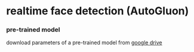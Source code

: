# realtime face detection (AutoGluon)

### pre-trained model
download parameters of a pre-trained model from [google drive](https://drive.google.com/file/d/1mj8T8xuASlZtHk_Dlrz_VpWrbnGHdDh6/view?usp=sharing)
